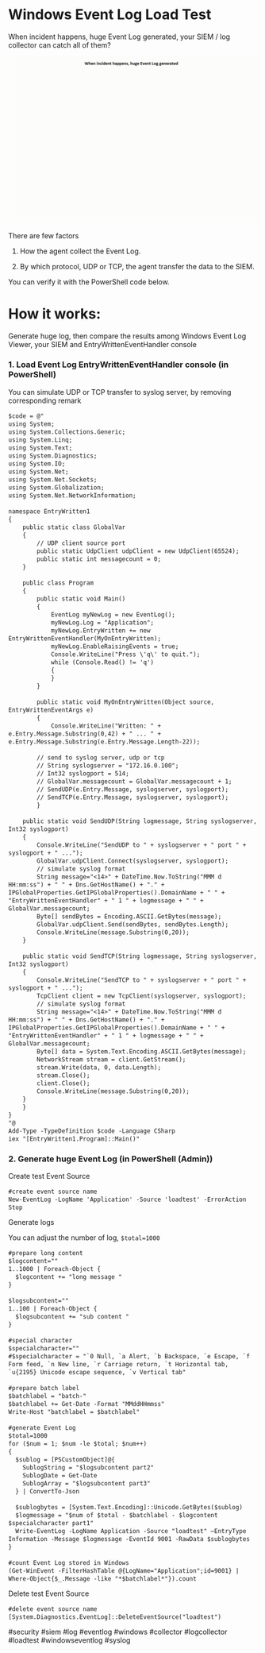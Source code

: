 # Windows Event Log Load Test

When incident happens, huge Event Log generated, your SIEM / log collector can catch all of them?

![alt text](https://github.com/eddiechu/Event-Log-Load-Test/blob/main/eventlog4.gif?raw=true)

There are few factors

1. How the agent collect the Event Log.

2. By which protocol, UDP or TCP, the agent transfer the data to the SIEM.

You can verify it with the PowerShell code below.

# How it works:

Generate huge log, then compare the results among Windows Event Log Viewer, your SIEM and EntryWrittenEventHandler console



### 1. Load Event Log EntryWrittenEventHandler console (in PowerShell)

You can simulate UDP or TCP transfer to syslog server, by removing corresponding remark
```
$code = @"
using System;
using System.Collections.Generic;
using System.Linq;
using System.Text;
using System.Diagnostics;
using System.IO;
using System.Net;
using System.Net.Sockets;
using System.Globalization;
using System.Net.NetworkInformation;

namespace EntryWritten1
{
    public static class GlobalVar
    {
        // UDP client source port
        public static UdpClient udpClient = new UdpClient(65524);
        public static int messagecount = 0;
    }
	
    public class Program
    {
        public static void Main()
        {
            EventLog myNewLog = new EventLog();
            myNewLog.Log = "Application";
            myNewLog.EntryWritten += new EntryWrittenEventHandler(MyOnEntryWritten);
            myNewLog.EnableRaisingEvents = true;
            Console.WriteLine("Press \'q\' to quit.");
            while (Console.Read() != 'q')
            {
            }
        }

        public static void MyOnEntryWritten(Object source, EntryWrittenEventArgs e)
        {
            Console.WriteLine("Written: " + e.Entry.Message.Substring(0,42) + " ... " + e.Entry.Message.Substring(e.Entry.Message.Length-22));
			
	    // send to syslog server, udp or tcp
	    // String syslogserver = "172.16.0.100";
	    // Int32 syslogport = 514;
	    // GlobalVar.messagecount = GlobalVar.messagecount + 1;
	    // SendUDP(e.Entry.Message, syslogserver, syslogport);
	    // SendTCP(e.Entry.Message, syslogserver, syslogport);
        }

	public static void SendUDP(String logmessage, String syslogserver, Int32 syslogport)
	{
	    Console.WriteLine("SendUDP to " + syslogserver + " port " + syslogport + " ...");
	    GlobalVar.udpClient.Connect(syslogserver, syslogport);
	    // simulate syslog format
	    String message="<14>" + DateTime.Now.ToString("MMM d HH:mm:ss") + " " + Dns.GetHostName() + "." + IPGlobalProperties.GetIPGlobalProperties().DomainName + " " + "EntryWrittenEventHandler" + " 1 " + logmessage + " " + GlobalVar.messagecount;
	    Byte[] sendBytes = Encoding.ASCII.GetBytes(message);
	    GlobalVar.udpClient.Send(sendBytes, sendBytes.Length);
	    Console.WriteLine(message.Substring(0,20));
	}

	public static void SendTCP(String logmessage, String syslogserver, Int32 syslogport)
	{
	    Console.WriteLine("SendTCP to " + syslogserver + " port " + syslogport + " ...");
	    TcpClient client = new TcpClient(syslogserver, syslogport);
	    // simulate syslog format
	    String message="<14>" + DateTime.Now.ToString("MMM d HH:mm:ss") + " " + Dns.GetHostName() + "." + IPGlobalProperties.GetIPGlobalProperties().DomainName + " " + "EntryWrittenEventHandler" + " 1 " + logmessage + " " + GlobalVar.messagecount;
	    Byte[] data = System.Text.Encoding.ASCII.GetBytes(message);
	    NetworkStream stream = client.GetStream();
	    stream.Write(data, 0, data.Length);
	    stream.Close();
	    client.Close();
	    Console.WriteLine(message.Substring(0,20));
	}
    }
}
"@
Add-Type -TypeDefinition $code -Language CSharp
iex "[EntryWritten1.Program]::Main()"

```



### 2. Generate huge Event Log (in PowerShell (Admin))

Create test Event Source
```
#create event source name
New-EventLog -LogName 'Application' -Source 'loadtest' -ErrorAction Stop
```

Generate logs

You can adjust the number of log, `$total=1000`
```
#prepare long content
$logcontent=""
1..1000 | Foreach-Object {
  $logcontent += "long message "
}

$logsubcontent=""
1..100 | Foreach-Object {
  $logsubcontent += "sub content "
}

#special character
$specialcharacter=""
#$specialcharacter = "`0 Null, `a Alert, `b Backspace, `e Escape, `f Form feed, `n New line, `r Carriage return, `t Horizontal tab, `u{2195} Unicode escape sequence, `v Vertical tab"

#prepare batch label
$batchlabel = "batch-"
$batchlabel += Get-Date -Format "MMddHHmmss"
Write-Host "batchlabel = $batchlabel"

#generate Event Log
$total=1000
for ($num = 1; $num -le $total; $num++)
{
  $sublog = [PSCustomObject]@{
    SublogString = "$logsubcontent part2"
    SublogDate = Get-Date
    SublogArray = "$logsubcontent part3"
  } | ConvertTo-Json

  $sublogbytes = [System.Text.Encoding]::Unicode.GetBytes($sublog)
  $logmessage = "$num of $total - $batchlabel - $logcontent $specialcharacter part1"
  Write-EventLog -LogName Application -Source "loadtest" –EntryType Information -Message $logmessage -EventId 9001 -RawData $sublogbytes
}

#count Event Log stored in Windows
(Get-WinEvent -FilterHashTable @{LogName="Application";id=9001} | Where-Object{$_.Message -like "*$batchlabel*"}).count

```

Delete test Event Source
```
#delete event source name
[System.Diagnostics.EventLog]::DeleteEventSource("loadtest")
```





#security #siem #log #eventlog #windows #collector #logcollector #loadtest #windowseventlog #syslog
